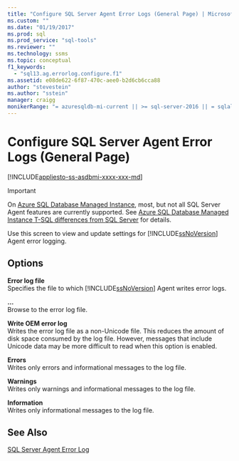 ```yaml
---
title: "Configure SQL Server Agent Error Logs (General Page) | Microsoft Docs"
ms.custom: ""
ms.date: "01/19/2017"
ms.prod: sql
ms.prod_service: "sql-tools"
ms.reviewer: ""
ms.technology: ssms
ms.topic: conceptual
f1_keywords: 
  - "sql13.ag.errorlog.configure.f1"
ms.assetid: e08de622-6f87-470c-aee0-b2d6cb6cca88
author: "stevestein"
ms.author: "sstein"
manager: craigg
monikerRange: "= azuresqldb-mi-current || >= sql-server-2016 || = sqlallproducts-allversions"
---
```

# Configure SQL Server Agent Error Logs (General Page)
[!INCLUDE[appliesto-ss-asdbmi-xxxx-xxx-md](../../includes/appliesto-ss-asdbmi-xxxx-xxx-md.md)]

> [!IMPORTANT]  
> On [Azure SQL Database Managed Instance](https://docs.microsoft.com/azure/sql-database/sql-database-managed-instance), most, but not all SQL Server Agent features are currently supported. See [Azure SQL Database Managed Instance T-SQL differences from SQL Server](https://docs.microsoft.com/azure/sql-database/sql-database-managed-instance-transact-sql-information#sql-server-agent) for details.

Use this screen to view and update settings for [!INCLUDE[ssNoVersion](../../includes/ssnoversion-md.md)] Agent error logging.  
  
## Options  
**Error log file**  
Specifies the file to which [!INCLUDE[ssNoVersion](../../includes/ssnoversion-md.md)] Agent writes error logs.  
  
**...**  
Browse to the error log file.  
  
**Write OEM error log**  
Writes the error log file as a non-Unicode file. This reduces the amount of disk space consumed by the log file. However, messages that include Unicode data may be more difficult to read when this option is enabled.  
  
**Errors**  
Writes only errors and informational messages to the log file.  
  
**Warnings**  
Writes only warnings and informational messages to the log file.  
  
**Information**  
Writes only informational messages to the log file.  
  
## See Also  
[SQL Server Agent Error Log](../../ssms/agent/sql-server-agent-error-log.md)  
  
